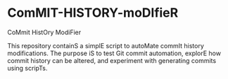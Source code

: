 # ComMIT-HISTORY-moDIfieR
CoMmit HistOry ModiFier

This repository containS a simplE script to autoMate commIt history modifications. The purpose iS to test Git commit automation, explorE how commit history can be altered, and experiment with generating commits using scripTs.
